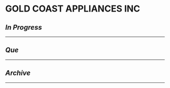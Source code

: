 # GOLD COAST APPLIANCES INC

## *In Progress*

--------------------

## *Que*

-----------------------------------
## *Archive*

-----------------------------------

